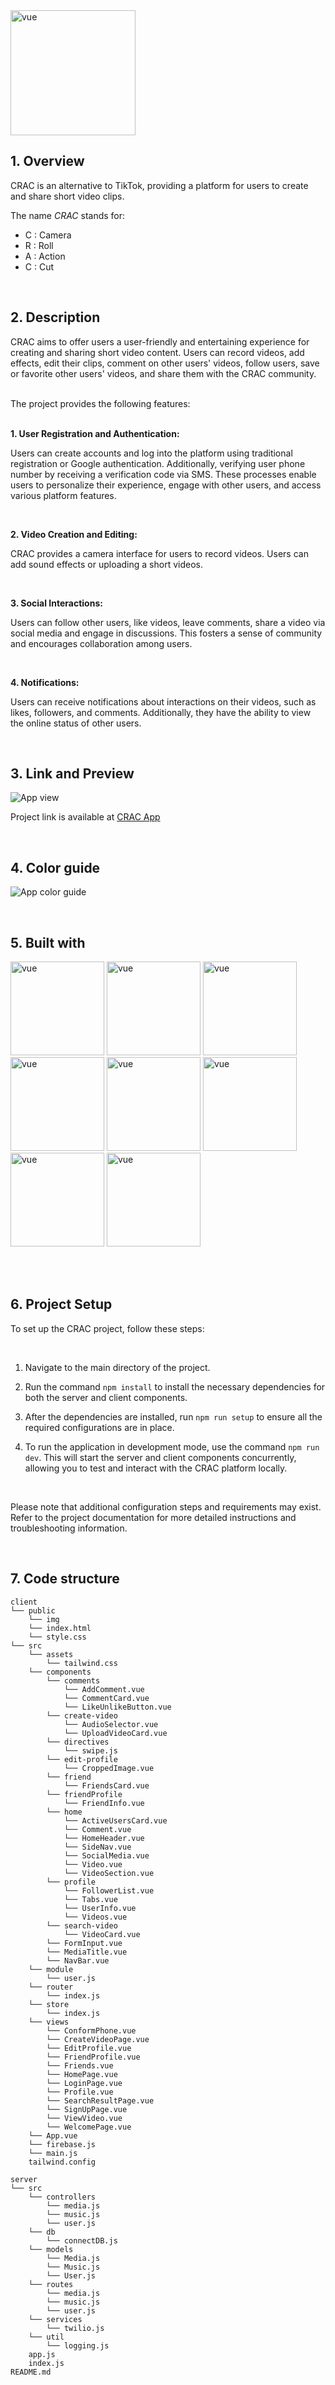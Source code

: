 <img src="./client/public/img/readme-logo.png" alt="vue" width="200" />

<br>

## 1. Overview

CRAC is an alternative to TikTok, providing a platform for users to create and share short video clips.

The name _CRAC_ stands for:

- C : Camera <br>
- R : Roll <br>
- A : Action <br>
- C : Cut <br>

<br>

## 2. Description

CRAC aims to offer users a user-friendly and entertaining experience for creating and sharing short video content. Users can record videos, add effects, edit their clips, comment on other users' videos, follow users, save or favorite other users' videos, and share them with the CRAC community.

<br>
The project provides the following features:
<br>
<br>

**1. User Registration and Authentication:**

Users can create accounts and log into the platform using traditional registration or Google authentication. Additionally, verifying user phone number by receiving a verification code via SMS. These processes enable users to personalize their experience, engage with other users, and access various platform features.

<br>


**2. Video Creation and Editing:**

CRAC provides a camera interface for users to record videos. Users can add sound effects or uploading a short videos.

<br>

**3. Social Interactions:**

Users can follow other users, like videos, leave comments, share a video via social media and engage in discussions. This fosters a sense of community and encourages collaboration among users.

<br>

**4. Notifications:**

Users can receive notifications about interactions on their videos, such as likes, followers, and comments. Additionally, they have the ability to view the online status of other users.

<br>

## 3. Link and Preview

![App view](./client/public/img/Laptop-and-mobile.jpg)

Project link is available at [CRAC App](https://fashion-client.onrender.com/)

<br>

## 4. Color guide

![App color guide](./client/public/img/color-guide.jpg)

<br>

## 5. Built with

<p align="left">
<img  src="./client/public/img/vue.jpg" alt="vue" width="150" />
<img  src="./client/public/img/Node.jpg" alt="vue" width="150" />

<img  src="./client/public/img/MongoDB.jpg" alt="vue" width="150" />
<img  src="./client/public/img/Google.jpg" alt="vue" width="150" />

<img  src="./client/public/img/Firebase.jpg" alt="vue" width="150" />
<img  src="./client/public/img/Twilio.jpg" alt="vue" width="150" />

<img  src="./client/public/img/Tailwind.jpg" alt="vue" width="150" />
<img  src="./client/public/img/CSS3.jpg" alt="vue" width="150" />
</p>

<br>
<br>

## 6. Project Setup

To set up the CRAC project, follow these steps:

<br>

1. Navigate to the main directory of the project.

2. Run the command `npm install` to install the necessary dependencies for both the server and client components.

3. After the dependencies are installed, run `npm run setup` to ensure all the required configurations are in place.

4. To run the application in development mode, use the command `npm run dev`. This will start the server and client components concurrently, allowing you to test and interact with the CRAC platform locally.

<br>

Please note that additional configuration steps and requirements may exist. Refer to the project documentation for more detailed instructions and troubleshooting information.

<br>

## 7. Code structure

```
client
└── public
    └── img
    └── index.html
    └── style.css
└── src
    └── assets
        └── tailwind.css
    └── components
        └── comments
            └── AddComment.vue
            └── CommentCard.vue
            └── LikeUnlikeButton.vue
        └── create-video
            └── AudioSelector.vue
            └── UploadVideoCard.vue
        └── directives
            └── swipe.js
        └── edit-profile
            └── CroppedImage.vue
        └── friend
            └── FriendsCard.vue
        └── friendProfile
            └── FriendInfo.vue
        └── home
            └── ActiveUsersCard.vue
            └── Comment.vue
            └── HomeHeader.vue
            └── SideNav.vue
            └── SocialMedia.vue
            └── Video.vue
            └── VideoSection.vue
        └── profile
            └── FollowerList.vue
            └── Tabs.vue
            └── UserInfo.vue
            └── Videos.vue
        └── search-video
            └── VideoCard.vue
        └── FormInput.vue
        └── MediaTitle.vue
        └── NavBar.vue
    └── module
        └── user.js
    └── router
        └── index.js
    └── store
        └── index.js
    └── views
        └── ConformPhone.vue
        └── CreateVideoPage.vue
        └── EditProfile.vue
        └── FriendProfile.vue
        └── Friends.vue
        └── HomePage.vue
        └── LoginPage.vue
        └── Profile.vue
        └── SearchResultPage.vue
        └── SignUpPage.vue
        └── ViewVideo.vue
        └── WelcomePage.vue
    └── App.vue
    └── firebase.js
    └── main.js
    tailwind.config

server
└── src
    └── controllers
        └── media.js
        └── music.js
        └── user.js
    └── db
        └── connectDB.js
    └── models
        └── Media.js
        └── Music.js
        └── User.js
    └── routes
        └── media.js
        └── music.js
        └── user.js
    └── services
        └── twilio.js
    └── util
        └── logging.js
    app.js
    index.js
README.md
```
